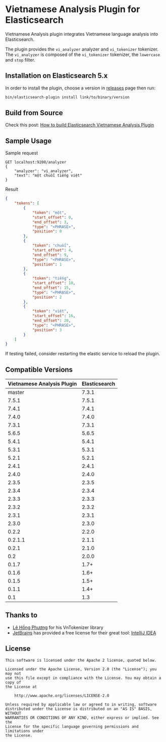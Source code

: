 Vietnamese Analysis Plugin for Elasticsearch
========================================

Vietnamese Analysis plugin integrates Vietnamese language analysis into Elasticsearch.

The plugin provides the `vi_analyzer` analyzer and `vi_tokenizer` tokenizer. The `vi_analyzer` is composed of the `vi_tokenizer` tokenizer, the `lowercase` and `stop` filter.


## Installation on Elasticsearch 5.x

In order to install the plugin, choose a version in [releases](https://github.com/duydo/elasticsearch-analysis-vietnamese/releases) page then run:

```sh
bin/elasticsearch-plugin install link/to/binary/version
```
## Build from Source
Check this post: [How to build Elasticsearch Vietnamese Analysis Plugin](http://duydo.me/how-to-build-elasticsearch-vietnamese-analysis-plugin/)

## Sample Usage

Sample request
```
GET localhost:9200/analyzer
{
	"analyzer": "vi_analyzer",
	"text": "một chuỗi tiếng việt"
}
```

Result
```json
{
    "tokens": [
        {
            "token": "một",
            "start_offset": 0,
            "end_offset": 3,
            "type": "<PHRASE>",
            "position": 0
        },
        {
            "token": "chuỗi",
            "start_offset": 4,
            "end_offset": 9,
            "type": "<PHRASE>",
            "position": 1
        },
        {
            "token": "tiếng",
            "start_offset": 10,
            "end_offset": 15,
            "type": "<PHRASE>",
            "position": 2
        },
        {
            "token": "việt",
            "start_offset": 16,
            "end_offset": 20,
            "type": "<PHRASE>",
            "position": 3
        }
    ]
}
```

If testing failed, consider restarting the elastic service to reload the plugin.

## Compatible Versions
| Vietnamese Analysis Plugin | Elasticsearch |
| -------------------------- | ------------- |
| master                     | 7.3.1         |
| 7.5.1                      | 7.5.1         |   
| 7.4.1                      | 7.4.1         |   
| 7.4.0                      | 7.4.0         |   
| 7.3.1                      | 7.3.1         |   
| 5.6.5                      | 5.6.5         |
| 5.4.1                      | 5.4.1         |
| 5.3.1                      | 5.3.1         |
| 5.2.1                      | 5.2.1         |
| 2.4.1                      | 2.4.1         |
| 2.4.0                      | 2.4.0         |
| 2.3.5                      | 2.3.5         |
| 2.3.4                      | 2.3.4         |
| 2.3.3                      | 2.3.3         |
| 2.3.2                      | 2.3.2         |
| 2.3.1                      | 2.3.1         |
| 2.3.0                      | 2.3.0         |
| 0.2.2                      | 2.2.0         |
| 0.2.1.1                    | 2.1.1         |
| 0.2.1                      | 2.1.0         |
| 0.2                        | 2.0.0         |
| 0.1.7                      | 1.7+          |
| 0.1.6                      | 1.6+          |
| 0.1.5                      | 1.5+          |
| 0.1.1                      | 1.4+          |
| 0.1                        | 1.3           |

## Thanks to
- [Lê Hồng Phương](http://mim.hus.vnu.edu.vn/phuonglh/) for his VnTokenizer library
- [JetBrains](https://www.jetbrains.com) has provided a free license for their great tool: [IntelliJ IDEA](https://www.jetbrains.com/idea/)

## License
    
    This software is licensed under the Apache 2 license, quoted below.

    Licensed under the Apache License, Version 2.0 (the "License"); you may not
    use this file except in compliance with the License. You may obtain a copy of
    the License at

        http://www.apache.org/licenses/LICENSE-2.0

    Unless required by applicable law or agreed to in writing, software
    distributed under the License is distributed on an "AS IS" BASIS, WITHOUT
    WARRANTIES OR CONDITIONS OF ANY KIND, either express or implied. See the
    License for the specific language governing permissions and limitations under
    the License.
